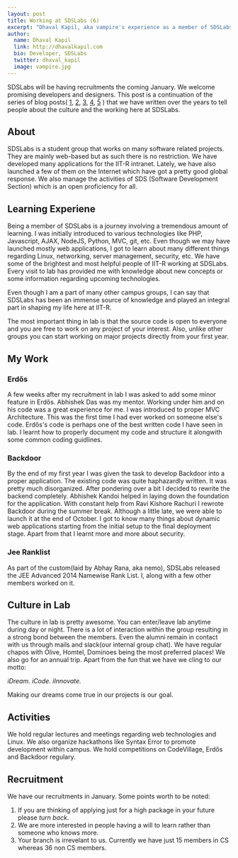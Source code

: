 ```yaml
---
layout: post
title: Working at SDSLabs (6)
excerpt: "Dhaval Kapil, aka vampire's experience as a member of SDSLabs"
author:
  name: Dhaval Kapil
  link: http://dhavalkapil.com
  bio: Developer, SDSLabs
  twitter: dhaval_kapil
  image: vampire.jpg
---
```


SDSLabs will be having recruitments the coming January. We welcome promising developers and designers. This post is a continuation of the series of blog posts( [1](https://blog.sdslabs.co/2012/01/work-at-the-sds), [2](https://blog.sdslabs.co/2012/12/working-at-sdslabs), [3](https://blog.sdslabs.co/2012/12/sdslabs-my-experiences), [4](https://blog.sdslabs.co/2013/12/working-sdslabs-4), [5](https://blog.sdslabs.co/2013/12/working-sdslabs-5) ) that we have written over the years to tell people about the culture and the working here at SDSLabs.

## About

SDSLabs is a student group that works on many software related projects. They are mainly web-based but as such there is no restriction. We have developed many applications for the IIT-R intranet. Lately, we have also launched a few of them on the Internet which have got a pretty good global response. We also manage the activities of SDS (Software Development Section) which is an open proficiency for all.

## Learning Experiene

Being a member of SDSLabs is a journey involving a tremendous amount of learning. I was initially introduced to various technologies like PHP, Javascript, AJAX, NodeJS, Python, MVC, git, etc. Even though we may have launched mostly web applications, I got to learn about many different things regarding Linux, networking, server management, security, etc. We have some of the brightest and most helpful people of IIT-R working at SDSLabs. Every visit to lab has provided me with knowledge about new concepts or some information regarding upcoming technologies.

Even though I am a part of many other campus groups, I can say that SDSLabs has been an immense source of knowledge and played an integral part in shaping my life here at IIT-R.

The most important thing in lab is that the source code is open to everyone and you are free to work on any project of your interest. Also, unlike other groups you can start working on major projects directly from your first year. 

## My Work

### Erdős

A few weeks after my recruitment in lab I was asked to add some minor feature in Erdős. Abhishek Das was my mentor. Working under him and on his code was a great experience for me. I was introduced to proper MVC Architecture. This was the first time I had ever worked on someone else's code. Erdős's code is perhaps one of the best written code I have seen in lab. I learnt how to properly document my code and structure it alongwith some common coding guidlines.

### Backdoor

By the end of my first year I was given the task to develop Backdoor into a proper application. The existing code was quite haphazardly written. It was pretty much disorganized. After pondering over a bit I decided to rewrite the backend completely. Abhishek Kandoi helped in laying down the foundation for the application. With constant help from Ravi Kishore Rachuri I rewrote Backdoor during the summer break. Although a little late, we were able to launch it at the end of October. I got to know many things about dynamic web applications starting from the initial setup to the final deployment stage. Apart from that I learnt more and more about security.

### Jee Ranklist

As part of the custom(laid by Abhay Rana, aka nemo), SDSLabs released the JEE Advanced 2014 Namewise Rank List. I, along with a few other members worked on it.

## Culture in Lab

The culture in lab is pretty awesome. You can enter/leave lab anytime during day or night. There is a lot of interaction within the group resulting in a strong bond between the members. Even the alumni remain in contact with us through mails and slack(our internal group chat). We have regular chapos with Olive, Homtel, Dominoes being the most preferred places! We also go for an annual trip. Apart from the fun that we have we cling to our motto:

_iDream. iCode. iInnovate._

Making our dreams come true in our projects is our goal.

## Activities

We hold regular lectures and meetings regarding web technologies and Linux. We also organize hackathons like Syntax Error to promote development within campus. We hold competitions on CodeVillage, Erdős and Backdoor regulary.

## Recruitment

We have our recruitments in January. Some points worth to be noted:

1. If you are thinking of applying just for a high package in your future please _turn back_.
2. We are more interested in people having a will to learn rather than someone who knows more.
2. Your branch is irrevelant to us. Currently we have just 15 members in CS whereas 36 non CS members.